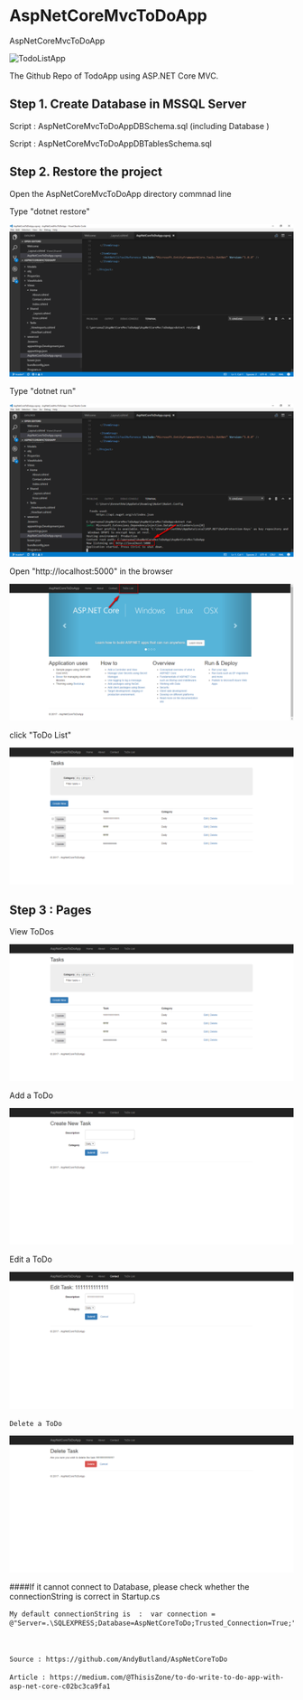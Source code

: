 # AspNetCoreMvcToDoApp
AspNetCoreMvcToDoApp


![TodoListApp](img/todo.gif)


The Github Repo of TodoApp using ASP.NET Core MVC.


## Step 1. Create Database in MSSQL Server 

  Script : AspNetCoreMvcToDoAppDBSchema.sql (including Database )

  Script : AspNetCoreMvcToDoAppDBTablesSchema.sql

## Step 2. Restore the project 

   Open the AspNetCoreMvcToDoApp directory  commnad line

   Type "dotnet restore"

   ![TodoListApp](img/restore.png)

   Type "dotnet run"

   ![TodoListApp](img/run.png)

   Open "http://localhost:5000" in the browser

   ![TodoListApp](img/index.png)

   click "ToDo List"
  
   ![TodoListApp](img/ToDoIndex.png)

## Step 3 : Pages

   View ToDos

   ![TodoListApp](img/ToDoIndex.png)

   Add a ToDo

   ![TodoListApp](img/ToDoAdd.png)

   Edit a ToDo

   ![TodoListApp](img/ToDoEdit.png)

    Delete a ToDo

   ![TodoListApp](img/ToDoDelete.png)

   ####If it cannot connect to Database, please check whether the connectionString is correct in Startup.cs

    My default connectionString is  :  var connection = @"Server=.\SQLEXPRESS;Database=AspNetCoreToDo;Trusted_Connection=True;";
	
	
	
	Source : https://github.com/AndyButland/AspNetCoreToDo
	
	Article : https://medium.com/@ThisisZone/to-do-write-to-do-app-with-asp-net-core-c02bc3ca9fa1